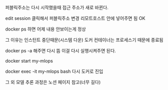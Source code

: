 퍼블릭주소는 다시 시작했을때 접근 주소가 새로 바뀐다.

edit session 클릭해서 퍼블릭주소 변경 리모트호스트 안에 넣어주면 됨 OK

docker ps 하면 어제 내용 안보이는게 정상

그 이유는 인스턴트 중단때문(시스템 다운) 도커 컨테이너는 프로세스기 때문에 종료됨

docker ps -a 해주면 다시 뜸 이걸 다시 실행시켜주면 된다.

docker start my-mlops

docker exec -it my-mlops bash 다시 도커로 진입


그 외 모델 추론 과정은 노션 페이지 참고(너무 길다)
